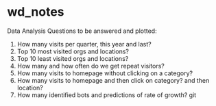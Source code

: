 # wd_notes

Data Analysis Questions to be answered and plotted:

1. How many visits per quarter, this year and last?
2. Top 10 most visited orgs and locations?
3. Top 10 least visited orgs and locations?
4. How many and how often do we get repeat visitors?
5. How many visits to homepage without clicking on a category?
6. How many visits to homepage and then click on category? and then location?
7. How many identified bots and predictions of rate of growth? git 
